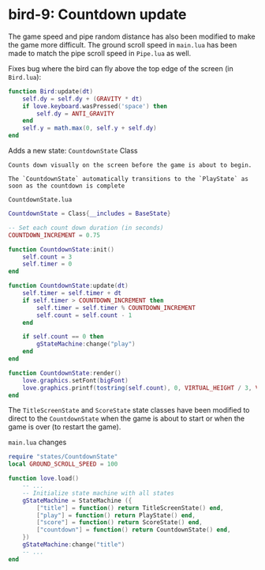 # bird-9: Countdown update

The game speed and pipe random distance has also been modified to make the game more difficult. The ground scroll speed in `main.lua` has been made to match the pipe scroll speed in `Pipe.lua` as well.

Fixes bug where the bird can fly above the top edge of the screen (in `Bird.lua`):

```Lua
function Bird:update(dt)
    self.dy = self.dy + (GRAVITY * dt)
    if love.keyboard.wasPressed('space') then
        self.dy = ANTI_GRAVITY
    end
    self.y = math.max(0, self.y + self.dy)
end
```

Adds a new state: `CountdownState` Class

    Counts down visually on the screen before the game is about to begin.

    The `CountdownState` automatically transitions to the `PlayState` as soon as the countdown is complete

`CountdownState.lua`

```Lua
CountdownState = Class{__includes = BaseState}

-- Set each count down duration (in seconds)
COUNTDOWN_INCREMENT = 0.75

function CountdownState:init()
    self.count = 3
    self.timer = 0
end

function CountdownState:update(dt)
    self.timer = self.timer + dt
    if self.timer > COUNTDOWN_INCREMENT then
        self.timer = self.timer % COUNTDOWN_INCREMENT
        self.count = self.count - 1
    end

    if self.count == 0 then
        gStateMachine:change("play")
    end
end

function CountdownState:render()
    love.graphics.setFont(bigFont)
    love.graphics.printf(tostring(self.count), 0, VIRTUAL_HEIGHT / 3, VIRTUAL_WIDTH, "center")
end
```

The `TitleScreenState` and `ScoreState` state classes have been modified to direct to the `CountdownState` when the game is about to start or when the game is over (to restart the game).

`main.lua` changes

```Lua
require "states/CountdownState"
local GROUND_SCROLL_SPEED = 100

function love.load()
    -- ...
    -- Initialize state machine with all states
    gStateMachine = StateMachine ({
        ["title"] = function() return TitleScreenState() end,
        ["play"] = function() return PlayState() end,
        ["score"] = function() return ScoreState() end,
        ["countdown"] = function() return CountdownState() end,
    })
    gStateMachine:change("title")
    -- ...
end
```
